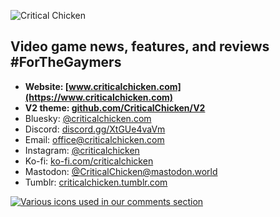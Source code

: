 ![Critical Chicken](https://github.com/CriticalChicken/.github/assets/35422415/9bfde9fb-c430-4873-9532-e6ccae56d6da)

## Video game news, features, and reviews #ForTheGaymers

- **Website: [www.criticalchicken.com](https://www.criticalchicken.com)**
- **V2 theme: [github.com/CriticalChicken/V2](https://github.com/CriticalChicken/V2)**
- Bluesky: [@criticalchicken.com](https://bsky.app/profile/criticalchicken.com)
- Discord: [discord.gg/XtGUe4vaVm](https://discord.gg/XtGUe4vaVm)
- Email: [office@criticalchicken.com](mailto:office@criticalchicken.com)
- Instagram: [@criticalchicken](https://www.instagram.com/criticalchicken)
- Ko-fi: [ko-fi.com/criticalchicken](https://ko-fi.com/criticalchicken)
- Mastodon: [@CriticalChicken@mastodon.world](https://mastodon.world/@CriticalChicken)
- Tumblr: [criticalchicken.tumblr.com](https://criticalchicken.tumblr.com/)

<picture><a href="https://notbyai.fyi" target="_blank" rel="external help"><img alt="Various icons used in our comments section" src="https://github.com/CriticalChicken/.github/assets/35422415/302eee1b-11ff-4239-8e68-7111ff0d50c6"></a></picture>
